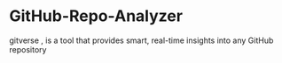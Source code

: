 # GitHub-Repo-Analyzer
gitverse , is a tool that provides smart, real-time insights into any GitHub repository
